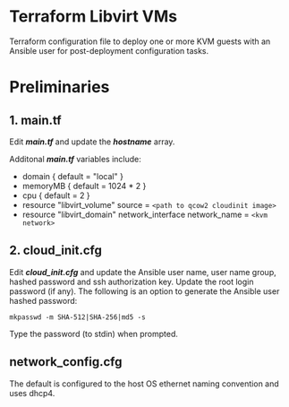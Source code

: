 # Terraform Libvirt VMs

Terraform configuration file to deploy one or more KVM guests with an Ansible user for post-deployment configuration tasks. 

# Preliminaries

## 1. main.tf 

Edit <b><i>main.tf</b></i> and update the <b><i>hostname</b></i> array. 

Additonal <b><i>main.tf</b></i> variables include: 

- domain { default = "local" }
- memoryMB { default = 1024 * 2 }
- cpu { default = 2 }
- resource "libvirt_volume" source = `<path to qcow2 cloudinit image>`
- resource "libvirt_domain" network_interface network_name = `<kvm network>`

## 2. cloud_init.cfg

Edit <b><i>cloud_init.cfg</b></i> and update the Ansible user name, user name group, hashed password and ssh authorization key. Update the root login password (if any). The following is an option to generate the Ansible user hashed password:

`mkpasswd -m SHA-512|SHA-256|md5 -s` 

Type the password (to stdin) when prompted. 

## network_config.cfg 

The default is configured to the host OS ethernet naming convention and uses dhcp4.




